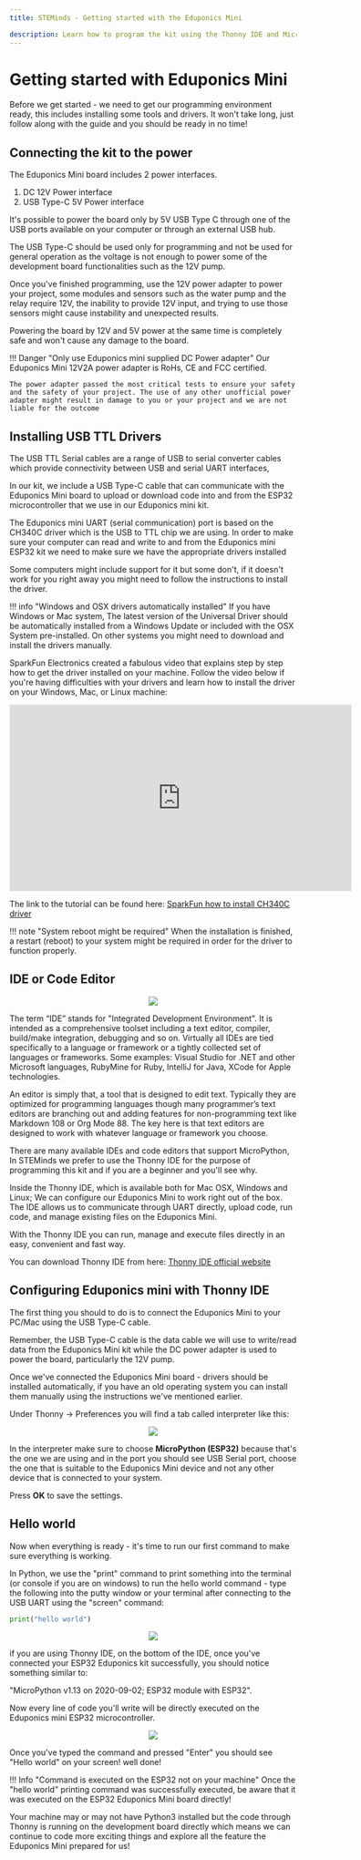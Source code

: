 ```yaml
---
title: STEMinds - Getting started with the Eduponics Mini

description: Learn how to program the kit using the Thonny IDE and MicroPython, how to setup your environment and drivers and how to get started in the IoT world.
---
```


# Getting started with Eduponics Mini

Before we get started - we need to get our programming environment ready, this includes installing some tools and drivers.
It won't take long, just follow along with the guide and you should be ready in no time!

## Connecting the kit to the power

The Eduponics Mini board includes 2 power interfaces.

1. DC 12V Power interface
2. USB Type-C 5V Power interface

It's possible to power the board only by 5V USB Type C through one of the USB ports available on your computer or through an external USB hub.

The USB Type-C should be used only for programming and not be used for general operation as the voltage is not enough to power some of the development board functionalities such as the 12V pump.

Once you've finished programming, use the 12V power adapter to power your project, some modules and sensors such as the water pump and the relay require 12V, the inability to provide 12V input, and trying to use those sensors might cause instability and unexpected results.

Powering the board by 12V and 5V power at the same time is completely safe and won't cause any damage to the board.

!!! Danger "Only use Eduponics mini supplied DC Power adapter"
    Our Eduponics Mini 12V2A power adapter is RoHs, CE and FCC certified.

    The power adapter passed the most critical tests to ensure your safety and the safety of your project. The use of any other unofficial power adapter might result in damage to you or your project and we are not liable for the outcome

## Installing USB TTL Drivers

The USB TTL Serial cables are a range of USB to serial converter cables which provide connectivity between USB and serial UART interfaces,

In our kit, we include a USB Type-C cable that can communicate with the Eduponics Mini board to upload or download code into and from the ESP32 microcontroller that we use in our Eduponics mini kit.

The Eduponics mini UART (serial communication) port is based on the CH340C driver which is the USB to TTL chip we are using. In order to make sure your computer can read and write to and from the Eduponics mini ESP32 kit we need to make sure we have the appropriate drivers installed

Some computers might include support for it but some don't, if it doesn't work for you right away you might need to follow the instructions to install the driver.

!!! info "Windows and OSX drivers automatically installed"
    If you have Windows or Mac system, The latest version of the Universal Driver should be automatically installed from a Windows Update or included with the OSX System pre-installed. On other systems you might need to download and install the drivers manually.

SparkFun Electronics created a fabulous video that explains step by step how to get the driver installed on your machine. Follow the video below if you're having difficulties with your drivers and learn how to install the driver on your Windows, Mac, or Linux machine:

<div class="video-wrapper">
  <center>
  <iframe width="600" height="327" src="https://www.youtube.com/embed/MM9Fj6bwHLk" frameborder="0" allow="accelerometer; autoplay; clipboard-write; encrypted-media; gyroscope; picture-in-picture" allowfullscreen></iframe>
  </center>
</div>

The link to the tutorial can be found here: [SparkFun how to install CH340C driver](https://learn.sparkfun.com/tutorials/how-to-install-ch340-drivers/all)

!!! note "System reboot might be required"
    When the installation is finished, a restart (reboot) to your system might be required in order for the driver to function properly.

## IDE or Code Editor

<p align="center">
  <img src="https://cdn.steminds.com/docs/kits/eduponics_mini/code_editor_illustration.jpeg">
</p>

The term “IDE” stands for "Integrated Development Environment". It is intended as a comprehensive toolset including a text editor, compiler, build/make integration, debugging and so on. Virtually all IDEs are tied specifically to a language or framework or a tightly collected set of languages or frameworks. Some examples: Visual Studio for .NET and other Microsoft languages, RubyMine for Ruby, IntelliJ for Java, XCode for Apple technologies.

An editor is simply that, a tool that is designed to edit text. Typically they are optimized for programming languages though many programmer’s text editors are branching out and adding features for non-programming text like Markdown 108 or Org Mode 88. The key here is that text editors are designed to work with whatever language or framework you choose.

There are many available IDEs and code editors that support MicroPython, In STEMinds we prefer to use the Thonny IDE for the purpose of programming this kit and if you are a beginner and you'll see why.

Inside the Thonny IDE, which is available both for Mac OSX, Windows and Linux; We can configure our Eduponics Mini to work right out of the box.
The IDE allows us to communicate through UART directly, upload code, run code, and manage existing files on the Eduponics Mini.

With the Thonny IDE you can run, manage and execute files directly in an easy, convenient and fast way.

You can download Thonny IDE from here: [Thonny IDE official website](https://thonny.org/)

## Configuring Eduponics mini with Thonny IDE

The first thing you should to do is to connect the Eduponics Mini to your PC/Mac using the USB Type-C cable.

Remember, the USB Type-C cable is the data cable we will use to write/read data from the Eduponics Mini kit while the DC power adapter is used to power the board, particularly the 12V pump.

Once we've connected the Eduponics Mini board - drivers should be installed automatically, if you have an old operating system you can install them manually using the instructions we've mentioned earlier.

Under Thonny -> Preferences you will find a tab called interpreter like this:

<p align="center">
  <img src="https://cdn.steminds.com/docs/kits/eduponics_mini/thonny_ide.png">
</p>

In the interpreter make sure to choose <b>MicroPython (ESP32)</b> because that's the one we are using and in the port you should see USB Serial port, choose the one that is suitable to the Eduponics Mini device and not any other device that is connected to your system.

Press <b>OK</b> to save the settings.

## Hello world

Now when everything is ready -  it's time to run our first command to make sure everything is working.

In Python, we use the "print" command to print something into the terminal (or console if you are on windows) to run the hello world command - type the following into the putty window or your terminal after connecting to the USB UART using the "screen" command:

``` python
print("hello world")
```

<p align="center">
  <img src="https://cdn.steminds.com/docs/kits/eduponics_mini/micropython_hello_world.png">
</p>

if you are using Thonny IDE, on the bottom of the IDE, once you've connected your ESP32 Eduponics kit successfully, you should notice something similar to:

"MicroPython v1.13 on 2020-09-02; ESP32 module with ESP32".

Now every line of code you'll write will be directly executed on the Eduponics mini ESP32 microcontroller.

<p align="center">
  <img src="https://cdn.steminds.com/docs/kits/eduponics_mini/thonny_ide_hello_world.png">
</p>

Once you've typed the command and pressed "Enter" you should see "Hello world" on your screen! well done!

!!! Info "Command is executed on the ESP32 not on your machine"
    Once the "hello world" printing command was successfully executed, be aware that it was executed on the ESP32 Eduponics Mini board directly!

Your machine may or may not have Python3 installed but the code through Thonny is running on the development board directly which means we can continue to code more exciting things and explore all the feature the Eduponics Mini prepared for us!
